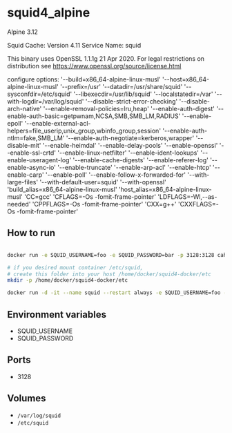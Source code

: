 # squid4_alpine

Alpine 3.12

Squid Cache: Version 4.11
Service Name: squid

This binary uses OpenSSL 1.1.1g  21 Apr 2020. For legal restrictions on distribution see https://www.openssl.org/source/license.html

configure options:  '--build=x86_64-alpine-linux-musl' '--host=x86_64-alpine-linux-musl' '--prefix=/usr' '--datadir=/usr/share/squid' '--sysconfdir=/etc/squid' '--libexecdir=/usr/lib/squid' '--localstatedir=/var' '--with-logdir=/var/log/squid' '--disable-strict-error-checking' '--disable-arch-native' '--enable-removal-policies=lru,heap' '--enable-auth-digest' '--enable-auth-basic=getpwnam,NCSA,SMB,SMB_LM,RADIUS' '--enable-epoll' '--enable-external-acl-helpers=file_userip,unix_group,wbinfo_group,session' '--enable-auth-ntlm=fake,SMB_LM' '--enable-auth-negotiate=kerberos,wrapper' '--disable-mit' '--enable-heimdal' '--enable-delay-pools' '--enable-openssl' '--enable-ssl-crtd' '--enable-linux-netfilter' '--enable-ident-lookups' '--enable-useragent-log' '--enable-cache-digests' '--enable-referer-log' '--enable-async-io' '--enable-truncate' '--enable-arp-acl' '--enable-htcp' '--enable-carp' '--enable-poll' '--enable-follow-x-forwarded-for' '--with-large-files' '--with-default-user=squid' '--with-openssl' 'build_alias=x86_64-alpine-linux-musl' 'host_alias=x86_64-alpine-linux-musl' 'CC=gcc' 'CFLAGS=-Os -fomit-frame-pointer' 'LDFLAGS=-Wl,--as-needed' 'CPPFLAGS=-Os -fomit-frame-pointer' 'CXX=g++' 'CXXFLAGS=-Os -fomit-frame-pointer'



## How to run

```sh

docker run -e SQUID_USERNAME=foo -e SQUID_PASSWORD=bar -p 3128:3128 cahato/squid4_alpine:3.11_3.12

# if you desired mount container /etc/squid, 
# create this folder into your host /home/docker/squid4-docker/etc
mkdir -p /home/docker/squid4-docker/etc

docker run -d -it --name squid --restart always -e SQUID_USERNAME=foo -e SQUID_PASSWORD=bar -v /tmp/squid/logs:/var/log/squid --mount type=volume,dst=/etc/squid,volume-driver=local,volume-opt=type=none,volume-opt=o=bind,volume-opt=device=/home/docker/squid4-docker/etc -p 3128:3128/tcp cahato/squid4_alpine:4.11_3.12
```

## Environment variables


* SQUID_USERNAME
* SQUID_PASSWORD

Ports
-----

* 3128

Volumes
-------

- `/var/log/squid`
- `/etc/squid`



